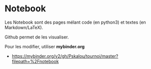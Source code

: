 # Notebook

Les Notebook sont des pages mélant code (en python3) et textes (en Markdown/LaTeX).

Github permet de les visualiser.

Pour les modifier, utiliser **mybinder.org**

* https://mybinder.org/v2/gh/Pskalou/tournoi/master?filepath=%2Fnotebook
